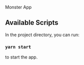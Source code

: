Monster App


## Available Scripts

In the project directory, you can run:

### `yarn start` 

to start the app.

